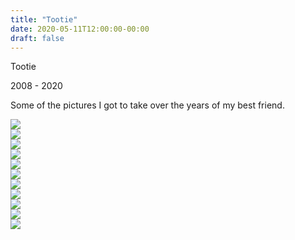 ```yaml
---
title: "Tootie"
date: 2020-05-11T12:00:00-00:00
draft: false
---
```


<link href="/styles/common.css" rel="stylesheet">

<div class="content-shadow-container center-title-container">
    <p>Tootie</p>
    <p>2008 - 2020</p>
    <p>Some of the pictures I got to take over the years of my best friend.</p>
</div>

<div class="content-mobile-long-shadow-container">
    <a href="https://imagizer.imageshack.com/v2/640x480q90/922/vazZOQ.jpg" target="_blank">
        <img src="https://imagizer.imageshack.com/v2/640x480q90/922/vazZOQ.jpg">
    </a>
</div>

<div class="content-shadow-container">
    <a href="https://imagizer.imageshack.com/v2/640x480q90/922/lMAb0y.jpg" target="_blank">
        <img src="https://imagizer.imageshack.com/v2/640x480q90/922/lMAb0y.jpg">
    </a>
</div>

<div class="content-shadow-container">
    <a href="https://imagizer.imageshack.com/v2/640x480q90/923/elOaT9.jpg" target="_blank">
        <img src="https://imagizer.imageshack.com/v2/640x480q90/923/elOaT9.jpg">
    </a>
</div>

<div class="content-shadow-container">
    <a href="https://imagizer.imageshack.com/v2/640x480q90/923/XG2efR.jpg" target="_blank">
        <img src="https://imagizer.imageshack.com/v2/640x480q90/923/XG2efR.jpg">
    </a>
</div>

<div class="content-long-shadow-container">
    <a href="https://imagizer.imageshack.com/v2/640x480q90/923/l0LY3a.jpg" target="_blank">
        <img src="https://imagizer.imageshack.com/v2/640x480q90/923/l0LY3a.jpg">
    </a>
</div>


<div class="content-mobile-long-shadow-container">
    <a href="https://imagizer.imageshack.com/v2/640x480q90/922/9KNPOc.jpg" target="_blank">
        <img src="https://imagizer.imageshack.com/v2/640x480q90/922/9KNPOc.jpg">
    </a>
</div>

<div class="content-mobile-long-shadow-container">
    <a href="https://imagizer.imageshack.com/v2/640x480q90/924/92QBFN.jpg" target="_blank">
        <img src="https://imagizer.imageshack.com/v2/640x480q90/924/92QBFN.jpg">
    </a>
</div>

<div class="content-mobile-long-shadow-container">
    <a href="https://imagizer.imageshack.com/v2/640x480q90/923/cuxo22.jpg" target="_blank">
        <img src="https://imagizer.imageshack.com/v2/640x480q90/923/cuxo22.jpg">
    </a>
</div>

<div class="content-long-shadow-container">
    <a href="https://imagizer.imageshack.com/v2/640x480q90/922/nzAeM8.jpg" target="_blank">
        <img src="https://imagizer.imageshack.com/v2/640x480q90/922/nzAeM8.jpg">
    </a>
</div>

<div class="content-shadow-container">
    <a href="https://imagizer.imageshack.com/v2/640x480q90/923/e5YWki.jpg" target="_blank">
        <img src="https://imagizer.imageshack.com/v2/640x480q90/923/e5YWki.jpg">
    </a>
</div>

<div class="content-shadow-container">
    <a href="https://imagizer.imageshack.com/v2/640x480q90/923/cG1Qci.jpg" target="_blank">
        <img src="https://imagizer.imageshack.com/v2/640x480q90/923/cG1Qci.jpg">
    </a>
</div>
